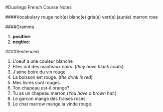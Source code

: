 #Duolingo French Course Notes

####Vocabulary
	rouge	noir(e)		blanc(e)	gris(e)
	vert(e)		jaun(e)		marron		rose

####Gramma
1. **positive**: 
2. **negtive**: 

####Sentenced
1. L'oeuf a une couleur blanche
2. Elles ont des manteaux noirs. (*they have black coats*)
3. J'aime boire du vin rouge.
4. La boisson est rouge. (*the drink is red*)
5. Mes livres sont rouges.
6. Ton chapeau est-il orange?
7. Tu as un chapeau marron.(*You have a brown hat.*)
8. Le garcon mange des fraises roses.
8. Le chat marrow mange la vinde rouge.
